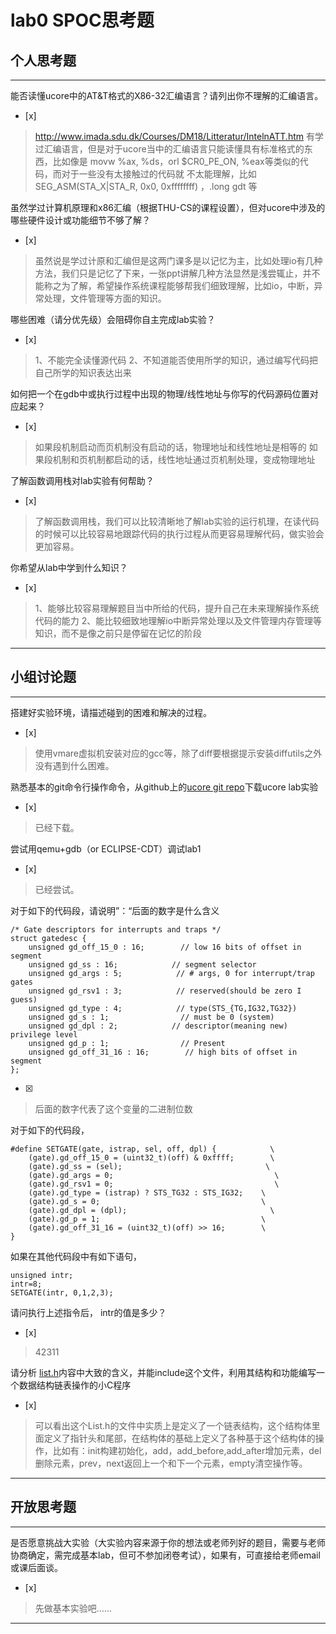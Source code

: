 # lab0 SPOC思考题

## 个人思考题

---

能否读懂ucore中的AT&T格式的X86-32汇编语言？请列出你不理解的汇编语言。
- [x]  

>  http://www.imada.sdu.dk/Courses/DM18/Litteratur/IntelnATT.htm
有学过汇编语言，但是对于ucore当中的汇编语言只能读懂具有标准格式的东西，比如像是
movw %ax, %ds，orl $CR0_PE_ON, %eax等类似的代码，而对于一些没有太接触过的代码就
不太能理解，比如SEG_ASM(STA_X|STA_R, 0x0, 0xffffffff) ，.long gdt 等

虽然学过计算机原理和x86汇编（根据THU-CS的课程设置），但对ucore中涉及的哪些硬件设计或功能细节不够了解？
- [x]  

>  虽然说是学过计原和汇编但是这两门课多是以记忆为主，比如处理io有几种方法，我们只是记忆了下来，一张ppt讲解几种方法显然是浅尝辄止，并不能称之为了解，希望操作系统课程能够帮我们细致理解，比如io，中断，异常处理，文件管理等方面的知识。 


哪些困难（请分优先级）会阻碍你自主完成lab实验？
- [x]  

>  1、不能完全读懂源代码
   2、不知道能否使用所学的知识，通过编写代码把自己所学的知识表达出来

如何把一个在gdb中或执行过程中出现的物理/线性地址与你写的代码源码位置对应起来？
- [x]  

> 如果段机制启动而页机制没有启动的话，物理地址和线性地址是相等的
  如果段机制和页机制都启动的话，线性地址通过页机制处理，变成物理地址

了解函数调用栈对lab实验有何帮助？
- [x]  

>  了解函数调用栈，我们可以比较清晰地了解lab实验的运行机理，在读代码的时候可以比较容易地跟踪代码的执行过程从而更容易理解代码，做实验会更加容易。 

你希望从lab中学到什么知识？
- [x]  

>  1、能够比较容易理解题目当中所给的代码，提升自己在未来理解操作系统代码的能力
   2、能比较细致地理解io中断异常处理以及文件管理内存管理等知识，而不是像之前只是停留在记忆的阶段

---

## 小组讨论题

---

搭建好实验环境，请描述碰到的困难和解决的过程。
- [x]  

> 使用vmare虚拟机安装对应的gcc等，除了diff要根据提示安装diffutils之外没有遇到什么困难。

熟悉基本的git命令行操作命令，从github上的[ucore git repo](http://www.github.com/chyyuu/ucore_lab)下载ucore lab实验
- [x]  

> 已经下载。

尝试用qemu+gdb（or ECLIPSE-CDT）调试lab1
- [x]  

> 已经尝试。

对于如下的代码段，请说明”：“后面的数字是什么含义
```
/* Gate descriptors for interrupts and traps */
struct gatedesc {
    unsigned gd_off_15_0 : 16;        // low 16 bits of offset in segment
    unsigned gd_ss : 16;            // segment selector
    unsigned gd_args : 5;            // # args, 0 for interrupt/trap gates
    unsigned gd_rsv1 : 3;            // reserved(should be zero I guess)
    unsigned gd_type : 4;            // type(STS_{TG,IG32,TG32})
    unsigned gd_s : 1;                // must be 0 (system)
    unsigned gd_dpl : 2;            // descriptor(meaning new) privilege level
    unsigned gd_p : 1;                // Present
    unsigned gd_off_31_16 : 16;        // high bits of offset in segment
};
```
- [x]  

> 后面的数字代表了这个变量的二进制位数

对于如下的代码段，
```
#define SETGATE(gate, istrap, sel, off, dpl) {            \
    (gate).gd_off_15_0 = (uint32_t)(off) & 0xffff;        \
    (gate).gd_ss = (sel);                                \
    (gate).gd_args = 0;                                    \
    (gate).gd_rsv1 = 0;                                    \
    (gate).gd_type = (istrap) ? STS_TG32 : STS_IG32;    \
    (gate).gd_s = 0;                                    \
    (gate).gd_dpl = (dpl);                                \
    (gate).gd_p = 1;                                    \
    (gate).gd_off_31_16 = (uint32_t)(off) >> 16;        \
}
```
如果在其他代码段中有如下语句，
```
unsigned intr;
intr=8;
SETGATE(intr, 0,1,2,3);
```
请问执行上述指令后， intr的值是多少？
- [x]  

> 42311

请分析 [list.h](https://github.com/chyyuu/ucore_lab/blob/master/labcodes/lab2/libs/list.h)内容中大致的含义，并能include这个文件，利用其结构和功能编写一个数据结构链表操作的小C程序
- [x]  

> 可以看出这个List.h的文件中实质上是定义了一个链表结构，这个结构体里面定义了指针头和尾部，在结构体的基础上定义了各种基于这个结构体的操作，比如有：init构建初始化，add，add_before,add_after增加元素，del删除元素，prev，next返回上一个和下一个元素，empty清空操作等。

---

## 开放思考题

---

是否愿意挑战大实验（大实验内容来源于你的想法或老师列好的题目，需要与老师协商确定，需完成基本lab，但可不参加闭卷考试），如果有，可直接给老师email或课后面谈。
- [x]  

>  先做基本实验吧……

---

